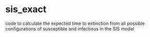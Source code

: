 # sis_exact
code to calculate the expected time to extinction from all possible configurations of susceptible and infectious in the SIS model
